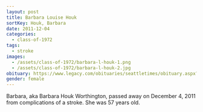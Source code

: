 ```yaml
---
layout: post
title: Barbara Louise Houk
sortKey: Houk, Barbara
date: 2011-12-04
categories:
  - class-of-1972
tags:
  - stroke
images:
  - /assets/class-of-1972/barbara-l-houk-1.png
  - /assets/class-of-1972/barbara-l-houk-2.jpg
obituary: https://www.legacy.com/obituaries/seattletimes/obituary.aspx?page=lifestory&pid=155063374
gender: female
---
```


Barbara, aka Barbara Houk Worthington, passed away on December 4, 2011 from complications of a stroke. She was 57 years old.
